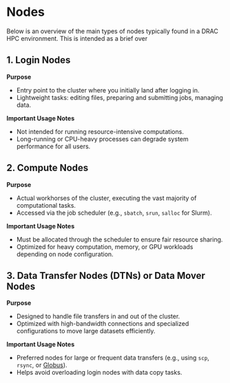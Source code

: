 # Nodes
Below is an overview of the main types of nodes typically found in a DRAC HPC environment. This is intended as a brief over


## 1. Login Nodes

**Purpose**
- Entry point to the cluster where you initially land after logging in.
- Lightweight tasks: editing files, preparing and submitting jobs, managing data.

**Important Usage Notes**
- Not intended for running resource-intensive computations.
- Long-running or CPU-heavy processes can degrade system performance for all users.

## 2. Compute Nodes

**Purpose**
- Actual workhorses of the cluster, executing the vast majority of computational tasks.
- Accessed via the job scheduler (e.g., `sbatch`, `srun`, `salloc` for Slurm).

**Important Usage Notes**
- Must be allocated through the scheduler to ensure fair resource sharing.
- Optimized for heavy computation, memory, or GPU workloads depending on node configuration.

## 3. Data Transfer Nodes (DTNs) or Data Mover Nodes

**Purpose**
- Designed to handle file transfers in and out of the cluster.
- Optimized with high-bandwidth connections and specialized configurations to move large datasets efficiently.

**Important Usage Notes**
- Preferred nodes for large or frequent data transfers (e.g., using `scp`, `rsync`, or [Globus](https://www.globus.org/)).
- Helps avoid overloading login nodes with data copy tasks.

